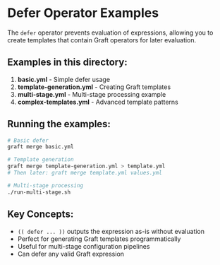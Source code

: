 # Defer Operator Examples

The `defer` operator prevents evaluation of expressions, allowing you to create templates that contain Graft operators for later evaluation.

## Examples in this directory:

1. **basic.yml** - Simple defer usage
2. **template-generation.yml** - Creating Graft templates
3. **multi-stage.yml** - Multi-stage processing example
4. **complex-templates.yml** - Advanced template patterns

## Running the examples:

```bash
# Basic defer
graft merge basic.yml

# Template generation
graft merge template-generation.yml > template.yml
# Then later: graft merge template.yml values.yml

# Multi-stage processing
./run-multi-stage.sh
```

## Key Concepts:

- `(( defer ... ))` outputs the expression as-is without evaluation
- Perfect for generating Graft templates programmatically
- Useful for multi-stage configuration pipelines
- Can defer any valid Graft expression